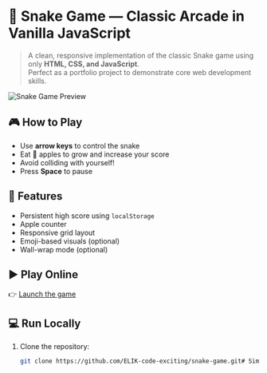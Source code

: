 # 🐍 Snake Game — Classic Arcade in Vanilla JavaScript

> A clean, responsive implementation of the classic Snake game using only **HTML, CSS, and JavaScript**.  
> Perfect as a portfolio project to demonstrate core web development skills.

![Snake Game Preview](https://via.placeholder.com/420x420/222/4CAF50?text=🐍+🍎)

## 🎮 How to Play
- Use **arrow keys** to control the snake
- Eat 🍎 apples to grow and increase your score
- Avoid colliding with yourself!
- Press **Space** to pause

## 🌟 Features
- Persistent high score using `localStorage`
- Apple counter
- Responsive grid layout
- Emoji-based visuals (optional)
- Wall-wrap mode (optional)

## ▶️ Play Online
👉 [Launch the game](https://ELIK-code-exciting.github.io/Simple-Snake-Game/)

## 💻 Run Locally
1. Clone the repository:
   ```bash
   git clone https://github.com/ELIK-code-exciting/snake-game.git# Simple-Snake-Game
